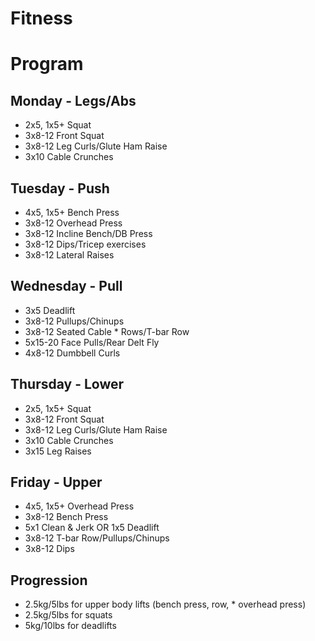 Fitness
=======

# Program

## Monday - Legs/Abs
* 2x5, 1x5+ Squat
* 3x8-12 Front Squat
* 3x8-12 Leg Curls/Glute Ham Raise
* 3x10 Cable Crunches

## Tuesday - Push
* 4x5, 1x5+ Bench Press
* 3x8-12 Overhead Press
* 3x8-12 Incline Bench/DB Press
* 3x8-12 Dips/Tricep exercises
* 3x8-12 Lateral Raises

## Wednesday - Pull
* 3x5 Deadlift
* 3x8-12 Pullups/Chinups
* 3x8-12 Seated Cable * Rows/T-bar Row
* 5x15-20 Face Pulls/Rear Delt Fly
* 4x8-12 Dumbbell Curls

## Thursday - Lower
* 2x5, 1x5+ Squat
* 3x8-12 Front Squat
* 3x8-12 Leg Curls/Glute Ham Raise
* 3x10 Cable Crunches
* 3x15 Leg Raises

## Friday - Upper
* 4x5, 1x5+ Overhead Press
* 3x8-12 Bench Press
* 5x1 Clean & Jerk OR 1x5 Deadlift
* 3x8-12 T-bar Row/Pullups/Chinups
* 3x8-12 Dips

## Progression
* 2.5kg/5lbs for upper body lifts (bench press, row, * overhead press)
* 2.5kg/5lbs for squats
* 5kg/10lbs for deadlifts
